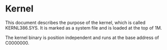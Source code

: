 # Kernel

This document describes the purpose of the kernel, which is called KERNL386.SYS. It is marked as a system file and is loaded at the top of 1M.

The kernel binary is position independent and runs at the base address of C0000000.
